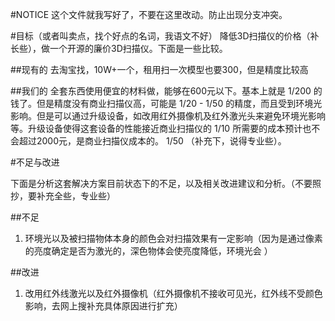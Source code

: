 #NOTICE这个文件就我写好了，不要在这里改动。防止出现分支冲突。#目标（或者叫卖点，找个好点的名词，我语文不好）降低3D扫描仪的价格（补长些），做一个开源的廉价3D扫描仪。下面是一些比较。##现有的去淘宝找，10W+一个，租用扫一次模型也要300，但是精度比较高##我们的全套东西使用便宜的材料做，能够在600元以下。基本上就是 1/200 的钱了。但是精度没有商业扫描仪高，可能是 1/20 - 1/50 的精度，而且受到环境光影响。但是可以通过升级设备，如改用红外摄像机及红外激光头来避免环境光影响等。升级设备使得这套设备的性能接近商业扫描仪的 1/10 所需要的成本预计也不会超过2000元，是商业扫描仪成本的。 1/50 （补充下，说得专业些）。#不足与改进下面是分析这套解决方案目前状态下的不足，以及相关改进建议和分析。（不要照抄，要补充全些，专业些）##不足1. 环境光以及被扫描物体本身的颜色会对扫描效果有一定影响（因为是通过像素的亮度确定是否为激光的，深色物体会使亮度降低，环境光会 ）##改进1. 改用红外线激光以及红外摄像机（红外摄像机不接收可见光，红外线不受颜色影响，去网上搜补充具体原因进行扩充）